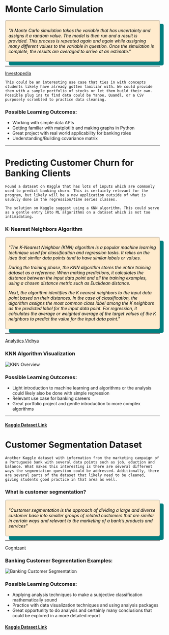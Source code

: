# Monte Carlo Simulation

<div class="textbox">
  <p><em>"A Monte Carlo simulation takes the variable that has uncertainty and assigns it a random value. The model is then run and a result is provided. This process is repeated again and again while assigning many different values to the variable in question. Once the simulation is complete, the results are averaged to arrive at an estimate."</em></p>
</div>

<style>
.textbox {
  border: 1px solid #999;
  padding: 10px;
  border-radius: 5px;
  background-color: blanchedalmond;
  color: black;
  box-shadow: 12px 12px 1px teal;
}
</style>

---

[Investopedia](https://www.investopedia.com/terms/m/montecarlosimulation.asp)

```
This could be an interesting use case that ties in with concepts students likely have already gotten familiar with. We could provide them with a sample portfolio of stocks or let them build their own. Possible plug ins to find data could be Yahoo, Quandl, or a CSV purposely scrambled to practice data cleaning.
```

### Possible Learning Outcomes:

- Working with simple data APIs
- Getting familiar with matplotlib and making graphs in Python
- Great project with real world applicability for banking roles
- Understanding/Building covariance matrix

---

# Predicting Customer Churn for Banking Clients

```
Found a dataset on Kaggle that has lots of inputs which are commonly used to predict banking churn. This is certainly relevant for the program, but likely will be a new application outside of what is usually done in the regression/time series classes.

The solution on Kaggle suggest using a KNN algorithm. This could serve as a gentle entry into ML algorithms on a dataset which is not too intimidating.
```

### K-Nearest Neighbors Algorithm

<div class="textbox">
  <p><em>"The K-Nearest Neighbor (KNN) algorithm is a popular machine learning technique used for classification and regression tasks. It relies on the idea that similar data points tend to have similar labels or values.

During the training phase, the KNN algorithm stores the entire training dataset as a reference. When making predictions, it calculates the distance between the input data point and all the training examples, using a chosen distance metric such as Euclidean distance.

Next, the algorithm identifies the K nearest neighbors to the input data point based on their distances. In the case of classification, the algorithm assigns the most common class label among the K neighbors as the predicted label for the input data point. For regression, it calculates the average or weighted average of the target values of the K neighbors to predict the value for the input data point."</em></p>

</div>

<style>
.textbox {
  border: 1px solid #999;
  padding: 10px;
  border-radius: 5px;
  background-color: blanchedalmond;
  color: black;
  box-shadow: 12px 12px 1px teal;
}
</style>

---

[Analytics Vidhya](https://www.analyticsvidhya.com/blog/2018/03/introduction-k-neighbours-algorithm-clustering/#h-what-is-knn-k-nearest-neighbor-algorithm)

### KNN Algorithm Visualization

![KNN Overview](https://upload.wikimedia.org/wikipedia/commons/e/e9/Map1NNReducedDataSet.png)

### Possible Learning Outcomes:

- Light introduction to machine learning and algorithms or the analysis could likely also be done with simple regression
- Relevant use case for banking careers
- Great portfolio project and gentle introduction to more complex algorithms

---

#### [Kaggle Dataset Link](https://www.kaggle.com/datasets/mathchi/churn-for-bank-customers)

# Customer Segmentation Dataset

```
Another Kaggle dataset with information from the marketing campaign of a Portuguese bank with several data points such as job, eduction and balance. What makes this interesting is there are several different ways the segmentation question could be addressed. Additionally, there are several parts of the dataset that likely need to be cleaned, giving students good practice in that area as well.
```

### What is customer segmentation?

<div class="textbox">
  <p><em>"Customer segmentation is the approach of dividing a large and diverse customer base into smaller groups of related customers that are similar in certain ways and relevant to the marketing of a bank’s products and services"</em></p>

</div>

<style>
.textbox {
  border: 1px solid #999;
  padding: 10px;
  border-radius: 5px;
  background-color: blanchedalmond;
  color: black;
  box-shadow: 12px 12px 1px teal;
}
</style>

---

[Cognizant](https://www.cognizant.com/us/en/glossary/customer-segmentation-banking#:~:text=Customer%20segmentation%20is%20the%20approach,geography%2C%20income%20and%20spending%20habits.)

### Banking Customer Segmentation Examples:

![Banking Customer Segmentation](https://www.segmentationstudyguide.com/wp-content/uploads/2015/02/market-segmentation-example-for-banks.png)

### Possible Learning Outcomes:

- Applying analysis techniques to make a subjective classification mathematically sound
- Practice with data visualization techniques and using analysis packages
- Great opportunity to do analysis and certainly many conclusions that could be explored in a more detailed report

#### [Kaggle Dataset Link](https://www.kaggle.com/datasets/adityamhaske/bank-marketing-dataset)
